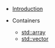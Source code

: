 - [Introduction](README)

- Containers
    - [std::array](containers/array.md "The C++ Guide - std::array")
    - [std::vector](containers/vector.md "The C++ Guide - std::vector")